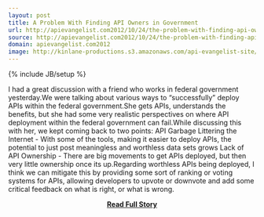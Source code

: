 ```yaml
---
layout: post
title: A Problem With Finding API Owners in Government
url: http://apievangelist.com2012/10/24/the-problem-with-finding-api-owners-in-government/
source: http://apievangelist.com2012/10/24/the-problem-with-finding-api-owners-in-government/
domain: apievangelist.com2012
image: http://kinlane-productions.s3.amazonaws.com/api-evangelist-site/blog/government-owners-uncle-sam.jpeg
---
```

{% include JB/setup %}<p>I had a great discussion with a friend who works in federal government yesterday.We were talking about various ways to “successfully” deploy APIs within the federal government.She gets APIs, understands the benefits, but she had some very realistic perspectives on where API deployment within the federal government can fail.While discussing this with her, we kept coming back to two points: API Garbage Littering the Internet - With some of the tools, making it easier to deploy APIs, the potential to just post meaningless and worthless data sets grows Lack of API Ownership - There are big movements to get APIs deployed, but then very little ownership once its up.Regarding worthless APIs being deployed, I think we can mitigate this by providing some sort of ranking or voting systems for APIs, allowing developers to upvote or downvote and add some critical feedback on what is right, or what is wrong.</p>
<center><p><a href="http://apievangelist.com2012/10/24/the-problem-with-finding-api-owners-in-government/" style='padding:25px; font-sze:18px; font-weight: bold;'>Read Full Story</a></p></center>
